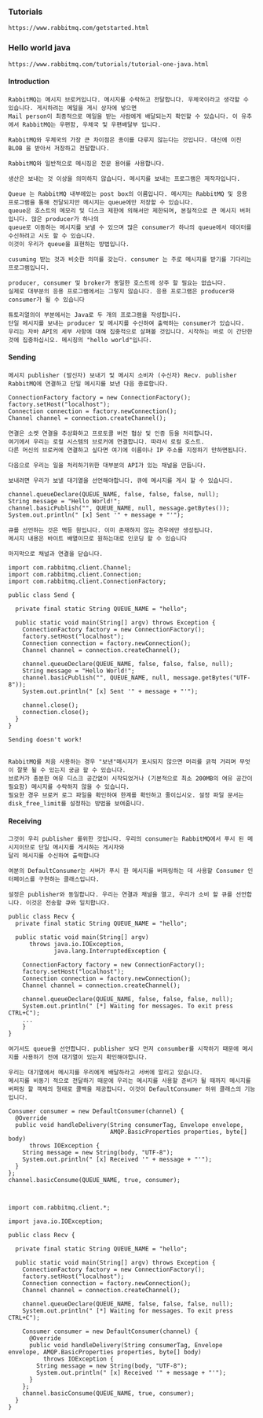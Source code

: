 ### Tutorials 
    https://www.rabbitmq.com/getstarted.html
    
### Hello world java
    https://www.rabbitmq.com/tutorials/tutorial-one-java.html
   
   
#### Introduction
    RabbitMQ는 메시지 브로커입니다. 메시지를 수락하고 전달합니다. 우체국이라고 생각할 수 있습니다. 게시하려는 메일을 게시 상자에 넣으면 
    Mail person이 최종적으로 메일을 받는 사람에게 배달되는지 확인할 수 있습니다. 이 유추에서 RabbitMQ는 우편함, 우체국 및 우편배달부 입니다.
    
    RabbitMQ와 우체국의 가장 큰 차이점은 종이를 다루지 않는다는 것입니다. 대신에 이진  BLOB 을 받아서 저장하고 전달합니다.
     
    RabbitMQ와 일반적으로 메시징은 전문 용어를 사용합니다.
    
    생산은 보내는 것 이상을 의미하지 않습니다. 메시지를 보내는 프로그램은 제작자입니다.
    
    Queue 는 RabbitMQ 내부에있는 post box의 이름입니다. 메시지는 RabbitMQ 및 응용 프로그램을 통해 전달되지만 메시지는 queue에만 저장할 수 있습니다. 
    queue은 호스트의 메모리 및 디스크 제한에 의해서만 제한되며, 본질적으로 큰 메시지 버퍼입니다. 많은 producer가 하나의 
    queue로 이동하는 메시지를 보낼 수 있으며 많은 consumer가 하나의 queue에서 데이터를 수신하려고 시도 할 수 있습니다. 
    이것이 우리가 queue을 표현하는 방법입니다.
    
    cusuming 받는 것과 비슷한 의미를 갖는다. consumer 는 주로 메시지를 받기를 기다리는 프로그램입니다.
    
    producer, consumer 및 broker가 동일한 호스트에 상주 할 필요는 없습니다. 
    실제로 대부분의 응용 프로그램에서는 그렇지 않습니다. 응용 프로그램은 producer와 consumer가 될 수 있습니다
    
    튜토리얼의이 부분에서는 Java로 두 개의 프로그램을 작성합니다. 
    단일 메시지를 보내는 producer 및 메시지를 수신하여 출력하는 consumer가 있습니다. 
    우리는 자바 API의 세부 사항에 대해 집중적으로 살펴볼 것입니다. 시작하는 바로 이 간단한 것에 집중하십시오. 메시징의 "hello world"입니다.
    
#### Sending

    메시지 publisher (발신자) 보내기 및 메시지 소비자 (수신자) Recv. publisher RabbitMQ에 연결하고 단일 메시지를 보낸 다음 종료합니다.
    
    ConnectionFactory factory = new ConnectionFactory();
    factory.setHost("localhost");
    Connection connection = factory.newConnection();
    Channel channel = connection.createChannel();
    
    연결은 소켓 연결을 추상화하고 프로토콜 버전 협상 및 인증 등을 처리합니다. 
    여기에서 우리는 로컬 시스템의 브로커에 연결합니다. 따라서 로컬 호스트. 
    다른 머신의 브로커에 연결하고 싶다면 여기에 이름이나 IP 주소를 지정하기 만하면됩니다.
    
    다음으로 우리는 일을 처리하기위한 대부분의 API가 있는 채널을 만듭니다.
    
    보내려면 우리가 보낼 대기열을 선언해야합니다. 큐에 메시지를 게시 할 수 있습니다.
    
    channel.queueDeclare(QUEUE_NAME, false, false, false, null);
    String message = "Hello World!";
    channel.basicPublish("", QUEUE_NAME, null, message.getBytes());
    System.out.println(" [x] Sent '" + message + "'");

    큐를 선언하는 것은 멱등 원입니다. 이미 존재하지 않는 경우에만 생성됩니다. 
    메시지 내용은 바이트 배열이므로 원하는대로 인코딩 할 수 있습니다
    
    마지막으로 채널과 연결을 닫습니다.
    
    import com.rabbitmq.client.Channel;
    import com.rabbitmq.client.Connection;
    import com.rabbitmq.client.ConnectionFactory;
    
    public class Send {
    
      private final static String QUEUE_NAME = "hello";
    
      public static void main(String[] argv) throws Exception {
        ConnectionFactory factory = new ConnectionFactory();
        factory.setHost("localhost");
        Connection connection = factory.newConnection();
        Channel channel = connection.createChannel();
    
        channel.queueDeclare(QUEUE_NAME, false, false, false, null);
        String message = "Hello World!";
        channel.basicPublish("", QUEUE_NAME, null, message.getBytes("UTF-8"));
        System.out.println(" [x] Sent '" + message + "'");
    
        channel.close();
        connection.close();
      }
    }
    
    Sending doesn't work!
    
    
    RabbitMQ를 처음 사용하는 경우 "보낸"메시지가 표시되지 않으면 머리를 긁적 거리며 무엇이 잘못 될 수 있는지 궁금 할 수 있습니다. 
    브로커가 충분한 여유 디스크 공간없이 시작되었거나 (기본적으로 최소 200MB의 여유 공간이 필요함) 메시지를 수락하지 않을 수 있습니다. 
    필요한 경우 브로커 로그 파일을 확인하여 한계를 확인하고 줄이십시오. 설정 파일 문서는 disk_free_limit를 설정하는 방법을 보여줍니다.
    
#### Receiving

    그것이 우리 publisher 를위한 것입니다. 우리의 consumer는 RabbitMQ에서 푸시 된 메시지이므로 단일 메시지를 게시하는 게시자와 
    달리 메시지를 수신하여 출력합니다
    
    여분의 DefaultConsumer는 서버가 푸시 한 메시지를 버퍼링하는 데 사용할 Consumer 인터페이스를 구현하는 클래스입니다.
    
    설정은 publisher와 동일합니다. 우리는 연결과 채널을 열고, 우리가 소비 할 큐를 선언합니다. 이것은 전송할 큐와 일치합니다.
    
    public class Recv {
      private final static String QUEUE_NAME = "hello";
    
      public static void main(String[] argv)
          throws java.io.IOException,
                 java.lang.InterruptedException {
    
        ConnectionFactory factory = new ConnectionFactory();
        factory.setHost("localhost");
        Connection connection = factory.newConnection();
        Channel channel = connection.createChannel();
    
        channel.queueDeclare(QUEUE_NAME, false, false, false, null);
        System.out.println(" [*] Waiting for messages. To exit press CTRL+C");
        ...
        }
    }

    여기서도 queue을 선언합니다. publisher 보다 먼저 consumber를 시작하기 때문에 메시지를 사용하기 전에 대기열이 있는지 확인해야합니다.
    
    우리는 대기열에서 메시지를 우리에게 배달하라고 서버에 알리고 있습니다. 
    메시지를 비동기 적으로 전달하기 때문에 우리는 메시지를 사용할 준비가 될 때까지 메시지를 버퍼링 할 객체의 형태로 콜백을 제공합니다. 이것이 DefaultConsumer 하위 클래스의 기능입니다.
    
    Consumer consumer = new DefaultConsumer(channel) {
      @Override
      public void handleDelivery(String consumerTag, Envelope envelope,
                                 AMQP.BasicProperties properties, byte[] body)
          throws IOException {
        String message = new String(body, "UTF-8");
        System.out.println(" [x] Received '" + message + "'");
      }
    };
    channel.basicConsume(QUEUE_NAME, true, consumer);
    
    
    
    import com.rabbitmq.client.*;
    
    import java.io.IOException;
    
    public class Recv {
    
      private final static String QUEUE_NAME = "hello";
    
      public static void main(String[] argv) throws Exception {
        ConnectionFactory factory = new ConnectionFactory();
        factory.setHost("localhost");
        Connection connection = factory.newConnection();
        Channel channel = connection.createChannel();
    
        channel.queueDeclare(QUEUE_NAME, false, false, false, null);
        System.out.println(" [*] Waiting for messages. To exit press CTRL+C");
    
        Consumer consumer = new DefaultConsumer(channel) {
          @Override
          public void handleDelivery(String consumerTag, Envelope envelope, AMQP.BasicProperties properties, byte[] body)
              throws IOException {
            String message = new String(body, "UTF-8");
            System.out.println(" [x] Received '" + message + "'");
          }
        };
        channel.basicConsume(QUEUE_NAME, true, consumer);
      }
    }
    

    
    
    
    
    
   
   
   
   